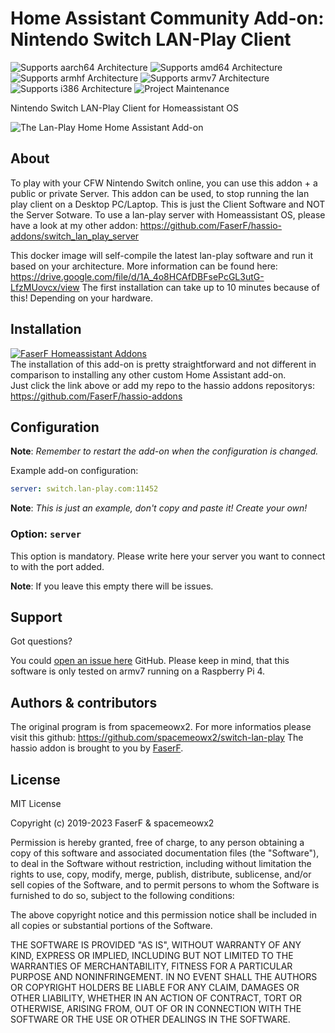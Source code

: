 # Home Assistant Community Add-on: Nintendo Switch LAN-Play Client
![Supports aarch64 Architecture][aarch64-shield] ![Supports amd64 Architecture][amd64-shield] ![Supports armhf Architecture][armhf-shield] ![Supports armv7 Architecture][armv7-shield] ![Supports i386 Architecture][i386-shield]
![Project Maintenance][maintenance-shield]

Nintendo Switch LAN-Play Client for Homeassistant OS

![The Lan-Play Home Home Assistant Add-on](../_images/switch_lan_play/screenshot.png)

## About

To play with your CFW Nintendo Switch online, you can use this addon + a public or private Server. This addon can be used, to stop running the lan play client on a Desktop PC/Laptop.
This is just the Client Software and NOT the Server Sotware. To use a lan-play server with Homeassistant OS, please have a look at my other addon: <https://github.com/FaserF/hassio-addons/switch_lan_play_server>

This docker image will self-compile the latest lan-play software and run it based on your architecture. More information can be found here: <https://drive.google.com/file/d/1A_4o8HCAfDBFsePcGL3utG-LfzMUovcx/view>
The first installation can take up to 10 minutes because of this! Depending on your hardware.

## Installation

[![FaserF Homeassistant Addons](https://my.home-assistant.io/badges/supervisor_add_addon_repository.svg)](https://my.home-assistant.io/redirect/supervisor_add_addon_repository/?repository_url=https%3A%2F%2Fgithub.com%2FFaserF%2Fhassio-addons)
<br />
The installation of this add-on is pretty straightforward and not different in comparison to installing any other custom Home Assistant add-on.<br />
Just click the link above or add my repo to the hassio addons repositorys: <https://github.com/FaserF/hassio-addons>

## Configuration

**Note**: _Remember to restart the add-on when the configuration is changed._

Example add-on configuration:

```yaml
server: switch.lan-play.com:11452
```

**Note**: _This is just an example, don't copy and paste it! Create your own!_

### Option: `server`

This option is mandatory. Please write here your server you want to connect to with the port added.

**Note**: If you leave this empty there will be issues.

## Support

Got questions?

You could [open an issue here][issue] GitHub.
Please keep in mind, that this software is only tested on armv7 running on a Raspberry Pi 4.

## Authors & contributors

The original program is from spacemeowx2. For more informatios please visit this github: <https://github.com/spacemeowx2/switch-lan-play>
The hassio addon is brought to you by [FaserF].

## License

MIT License

Copyright (c) 2019-2023 FaserF & spacemeowx2

Permission is hereby granted, free of charge, to any person obtaining a copy
of this software and associated documentation files (the "Software"), to deal
in the Software without restriction, including without limitation the rights
to use, copy, modify, merge, publish, distribute, sublicense, and/or sell
copies of the Software, and to permit persons to whom the Software is
furnished to do so, subject to the following conditions:

The above copyright notice and this permission notice shall be included in all
copies or substantial portions of the Software.

THE SOFTWARE IS PROVIDED "AS IS", WITHOUT WARRANTY OF ANY KIND, EXPRESS OR
IMPLIED, INCLUDING BUT NOT LIMITED TO THE WARRANTIES OF MERCHANTABILITY,
FITNESS FOR A PARTICULAR PURPOSE AND NONINFRINGEMENT. IN NO EVENT SHALL THE
AUTHORS OR COPYRIGHT HOLDERS BE LIABLE FOR ANY CLAIM, DAMAGES OR OTHER
LIABILITY, WHETHER IN AN ACTION OF CONTRACT, TORT OR OTHERWISE, ARISING FROM,
OUT OF OR IN CONNECTION WITH THE SOFTWARE OR THE USE OR OTHER DEALINGS IN THE
SOFTWARE.

[aarch64-shield]: https://img.shields.io/badge/aarch64-yes-green.svg
[amd64-shield]: https://img.shields.io/badge/amd64-yes-green.svg
[armhf-shield]: https://img.shields.io/badge/armhf-yes-green.svg
[armv7-shield]: https://img.shields.io/badge/armv7-yes-green.svg
[FaserF]: https://github.com/FaserF/
[i386-shield]: https://img.shields.io/badge/i386-yes-green.svg
[issue]: https://github.com/FaserF/hassio-addons/issues
[maintenance-shield]: https://img.shields.io/maintenance/yes/2024.svg
